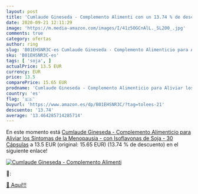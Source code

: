 ```yaml
---
layout: post
title: 'Cumlaude Gineseda - Complemento Alimenti con un 13.74 % de descuento'
date: 2020-09-21 12:11:29
image: 'https://m.media-amazon.com/images/I/41z5OGCnAlL._SL200_.jpg'
comments: true
category: ofertas
author: ring
slug: 'B01EHSNR3C-es Cumlaude Gineseda - Complemento Alimenticio para Aliviar...'
sku: 'B01EHSNR3C-es'
tags: [ 'soja', ]
actualPrice: 13.5 EUR
currency: EUR
price: 13.5
comparePrice: 15.65 EUR
prodname: 'Cumlaude Gineseda - Complemento Alimenticio para Aliviar los Síntomas de la Menopausia - con Isoflavonas de Soja - 30 Cápsulas'
country: 'es'
flag: '🇪🇸'
buyurl: 'https://www.amazon.es/dp/B01EHSNR3C/?tag=tolees-21'
descuento: '13.74'
average: '13.464285714285714'
---
```


En este momento está [Cumlaude Gineseda - Complemento Alimenticio para Aliviar los Síntomas de la Menopausia - con Isoflavonas de Soja - 30 Cápsulas](https://www.amazon.es/dp/B01EHSNR3C/?tag=tolees-21) a 13.5 EUR (original: 15.65 EUR) (13.74 %  de descuento) en el siguiente enlace!

[![Cumlaude Gineseda - Complemento Alimenti](https://m.media-amazon.com/images/I/41z5OGCnAlL._SL200_.jpg)](https://www.amazon.es/dp/B01EHSNR3C/?tag=tolees-21)

🔎:


[🛒 Aquí!!!](https://www.amazon.es/dp/B01EHSNR3C/?tag=tolees-21)
